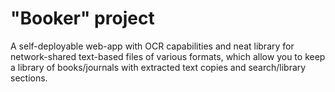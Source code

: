 # "Booker" project

A self-deployable web-app with OCR capabilities and neat library for network-shared text-based files of various formats, which allow you to keep a library of books/journals with extracted text copies and search/library sections.
